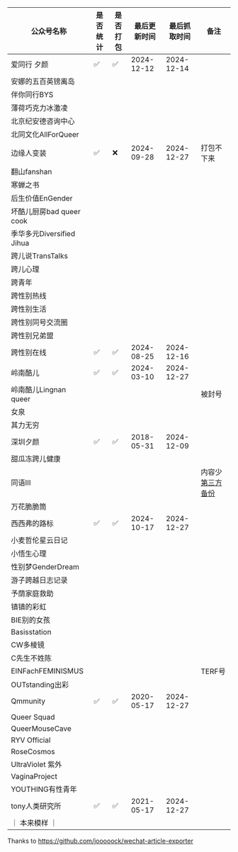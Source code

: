<!-- |公众号名称|是否统计|是否打包|最后更新时间|最后抓取时间|备注|
|-|-|-|-|-|-|
|薄荷巧克力冰激凌|✅|✅|2024-09-24|2024-11-30||
|北同文化AllForQueer|✅|❌|2023-05-15|2024-11-30|文件太大打包不下来|
|翻山fanshan|✅|✅|2024-11-19|2024-11-30||
|寒蝉之书|✅|✅|2024-11-29|2024-11-30||
|后生价值EnGender|✅|❌|2024-03-28|2024-11-30|文件太大打包不下来|
|坏酷儿厨房bad queer cook|✅|✅|2024-11-20|2024-11-30||
|季华多元Diversified Jihua|✅|✅|2023-03-10|2024-11-30||
|跨儿说TransTalks|✅|❌|2024-11-13|2024-11-30|文件太大打包不下来|
|跨儿心理|✅|❌|2024-11-28|2024-11-30|文件太大打包不下来|
|跨青年|✅|❌|2024-08-25|2024-11-30|文件太大打包不下来|
|跨性别热线|✅|✅|2024-08-25|2024-11-30||
|跨性别生活|✅|❌|2021-09-17|2024-11-30|文件太大打包不下来|
|跨性别同号交流圈|✅|✅|2024-11-29|2024-11-30||
|跨性别兄弟盟|✅|❌|2024-11-28|2024-11-30|文件太大打包不下来|
|岭南酷儿Lingnan queer|✅|✅|2024-11-30|2024-11-30||
|其力无穷|✅|✅|2024-11-05|2024-11-30||
|同语III|✅|✅|2023-04-13|2024-11-30|内容少 [第三方备份](https://github.com/Commonlanguage/Commonlanguage.github.io)|
|万花脆脆筒||||||
|小悟生心理||||||
|性别梦GenderDream|✅|❌|2024-11-29|2024-11-30|文件太大打包不下来|
|游子跨越日志记录|✅|✅|2024-11-19|2024-11-30||
|予荫家庭救助|✅|✅|2024-05-22|2024-11-30||
|约翰斯库|✅|✅|2024-11-07|2024-11-30||
|BIE别的女孩|✅|❌|2024-11-13|2024-11-30|文件太大传不上去|
|CW多棱镜|✅|✅|2024-11-22|2024-11-30||
|EINFachFEMINISMUS|✅|✅|2024-08-05|2024-11-30|TERF号|
|Queer Squad|✅|❌|2024-03-31|2024-11-30|文件太大打包不下来|
|QueerMouseCave|✅|✅|2024-05-10|2024-11-30||
|RYV Official|✅|✅|2022-11-13|2024-11-30||
|RoseCosmos|✅|✅|2023-11-23|2024-11-30||
|UltraViolet 紫外|✅|✅|2024-11-25|2024-11-30||
|YOUTHING有性青年|✅|✅|2024-08-29|2024-11-30||
|｜ 本来模样 ｜|✅|✅|2024-11-23|2024-11-30|| -->

|公众号名称|是否统计|是否打包|最后更新时间|最后抓取时间|备注|
|-|-|-|-|-|-|
|爱同行 夕颜|✅|✅|2024-12-12|2024-12-14||
|安娜的五百英镑离岛||||||
|伴你同行BYS||||||
|薄荷巧克力冰激凌||||||
|北京纪安德咨询中心||||||
|北同文化AllForQueer||||||
|边缘人变装|✅|❌|2024-09-28|2024-12-27|打包不下来|
|翻山fanshan||||||
|寒蝉之书||||||
|后生价值EnGender||||||
|坏酷儿厨房bad queer cook||||||
|季华多元Diversified Jihua||||||
|跨儿说TransTalks||||||
|跨儿心理||||||
|跨青年||||||
|跨性别热线||||||
|跨性别生活||||||
|跨性别同号交流圈||||||
|跨性别兄弟盟||||||
|跨性别在线|✅|✅|2024-08-25|2024-12-16||
|岭南酷儿|✅|✅|2024-03-10|2024-12-27||
|岭南酷儿Lingnan queer|||||被封号|
|女泉||||||
|其力无穷||||||
|深圳夕颜|✅|✅|2018-05-31|2024-12-09||
|甜瓜冻跨儿健康||||||
|同语III|||||内容少 [第三方备份](https://github.com/Commonlanguage/Commonlanguage.github.io)|
|万花脆脆筒||||||
|西西弗的路标|✅|✅|2024-10-17|2024-12-27||
|小麦哲伦星云日记||||||
|小悟生心理||||||
|性别梦GenderDream||||||
|游子跨越日志记录||||||
|予荫家庭救助||||||
|镇镇的彩虹||||||
|BIE别的女孩||||||
|Basisstation||||||
|CW多棱镜||||||
|C先生不姓陈||||||
|EINFachFEMINISMUS|||||TERF号|
|OUTstanding出彩||||||
|Qmmunity|✅|✅|2020-05-17|2024-12-27||
|Queer Squad||||||
|QueerMouseCave||||||
|RYV Official||||||
|RoseCosmos||||||
|UltraViolet 紫外||||||
|VaginaProject||||||
|YOUTHING有性青年||||||
|tony人类研究所|✅|✅|2021-05-17|2024-12-27||
|｜ 本来模样 ｜||||||

Thanks to https://github.com/jooooock/wechat-article-exporter